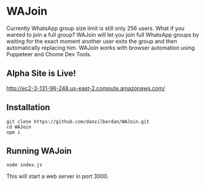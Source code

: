 # WAJoin
Currently WhatsApp group size limit is still only 256 users. What if you wanted to join a full group?
WAJoin will let you join full WhatsApp groups by waiting for the exact moment another user exits the group and then automatically replacing him.
WAJoin works with browser automation using Puppeteer and Chome Dev Tools.

## Alpha Site is Live!
http://ec2-3-131-96-248.us-east-2.compute.amazonaws.com/

## Installation
```
git clone https://github.com/danzilberdan/WAJoin.git
cd WAJoin
npm i
```

## Running WAJoin
```
node index.js
```
This will start a web server in port 3000.
